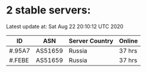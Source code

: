 # 2 stable servers:

Latest update at: Sat Aug 22 20:10:12 UTC 2020

| ID | ASN | Server Country | Online |
| -- | --- | -------------- | ------ |
| #.95A7 | AS51659 | Russia | 37 hrs |
| #.FEBE | AS51659 | Russia | 37 hrs |

